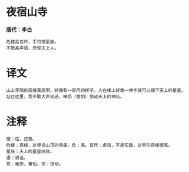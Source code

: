 # 夜宿山寺

**唐代：李白**

    危楼高百尺，手可摘星辰。
    不敢高声语，恐惊天上人。

# 译文

    山上寺院的高楼真高啊，好像有一百尺的样子，人在楼上好像一伸手就可以摘下天上的星星。
    站在这里，我不敢大声说话，唯恐（害怕）惊动天上的神仙。

# 注释

    宿：住，过夜。
    危楼：高楼，这里指山顶的寺庙。危：高。百尺：虚指，不是实数，这里形容楼很高。
    星辰：天上的星星统称。
    语：说话。
    恐：唯恐，害怕。惊：惊动。